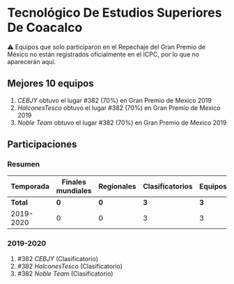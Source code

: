 # Tecnológico De Estudios Superiores De Coacalco

:warning: Equipos que solo participaron en el Repechaje del Gran Premio de México no están registrados oficialmente en el ICPC, por lo que no aparecerán aquí.

## Mejores 10 equipos

1. _CEBJY_ obtuvo el lugar #382 (70%) en Gran Premio de Mexico 2019
1. _HalconesTesco_ obtuvo el lugar #382 (70%) en Gran Premio de Mexico 2019
1. _Noble Team_ obtuvo el lugar #382 (70%) en Gran Premio de Mexico 2019

## Participaciones

### Resumen

| Temporada | Finales mundiales | Regionales | Clasificatorios | Equipos |
| --- | --- | --- | --- | --- |
| **Total** | **0** | **0** | **3** | **3** |
| 2019-2020 | 0 | 0 | 3 | 3 |

### 2019-2020

1. #382 _CEBJY_ (Clasificatorio)
1. #382 _HalconesTesco_ (Clasificatorio)
1. #382 _Noble Team_ (Clasificatorio)



